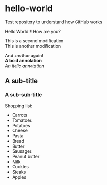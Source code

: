 # hello-world
Test repository to understand how GitHub works

Hello World!!! How are you?

This is a second modification <br/>
This is another modification

And another again! <br/>
**A bold annotation** <br/>
*An italic annotation*

## A sub-title
### A sub-sub-title

Shopping list:
* Carrots
* Tomatoes
* Potatoes
* Cheese
* Pasta
* Bread
* Butter
* Sausages
* Peanut butter
* Milk
* Cookies
* Steaks
* Apples
